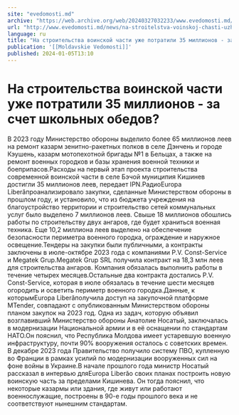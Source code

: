 ```yaml
---
site: "evedomosti.md"
archive: "https://web.archive.org/web/20240327032233/www.evedomosti.md/news/na-stroitelstva-voinskoj-chasti-uzhe-potratili-35-millionov"
url: "http://www.evedomosti.md/news/na-stroitelstva-voinskoj-chasti-uzhe-potratili-35-millionov"
language: ru
title: "На строительства воинской части уже потратили 35 миллионов - за счет школьных обедов?"
publication: '[[Moldavskie Vedomosti]]'
published: 2024-01-05T13:10
---
```


# На строительства воинской части уже потратили 35 миллионов - за счет школьных обедов?

В 2023 году Министерство обороны выделило более 65 миллионов леев на ремонт казарм зенитно-ракетных полков в селе Дэнчень и городе Кэушень, казарм мотопехотной бригады №1 в Бельцах, а также на ремонт военных городков и базы хранения военной техники и боеприпасов.Расходы на первый этап проекта строительства современной воинской части в селе Бэчой муниципия Кишинев достигли 35 миллионов леев, передает IPN.РадиоEuropa Liberăпроанализировало закупки, сделанные Министерством обороны в прошлом году, и установило, что из бюджета учреждения на благоустройство территории и строительство сетей коммунальных услуг было выделено 7 миллионов леев. Свыше 18 миллионов обошлись работы по строительству двух ангаров, где будет храниться военная техника. Еще 10,2 миллиона леев выделено на обеспечение безопасности периметра военного городка, ограждение и наружное освещение.Тендеры на закупки были публичными, а контракты заключены в июле-октябре 2023 года с компаниями P.V. Const-Service и Megatek Grup.Megatek Grup SRL получила контракт на 18,3 млн леев для строительства ангаров. Компания обязалась выполнить работы в течение четырех месяцев.Остальные два контракта достались P.V. Const-Service, которая в июле обязалась в течение шести месяцев огородить и осветить периметр военного городка.Данные, к которымEuropa Liberăполучила доступ на закупочной платформе MTender, совпадают с опубликованным Министерством обороны планом закупок на 2023 год. Одна из задач, которую объявил возглавивший Министерство обороны Анатолие Носатый, заключалась в модернизации Национальной армии и в её оснащении по стандартам НАТО.Он пояснил, что Республика Молдова имеет устаревшую военную инфраструктуру, почти 90% вооружения осталось с советских времен. В декабре 2023 года Правительство получило систему ПВО, купленную во Франции в рамках усилий по модернизации вооруженных сил на фоне войны в Украине.В начале прошлого года министр Носатый рассказал в интервью дляEuropa Liberăо своих планах построить новую воинскую часть за пределами Кишинева. Он тогда пояснил, что некоторые казармы или здания, где живут или работают военнослужащие, построены в 90-е годы прошлого века и не соответствуют нынешним стандартам.
